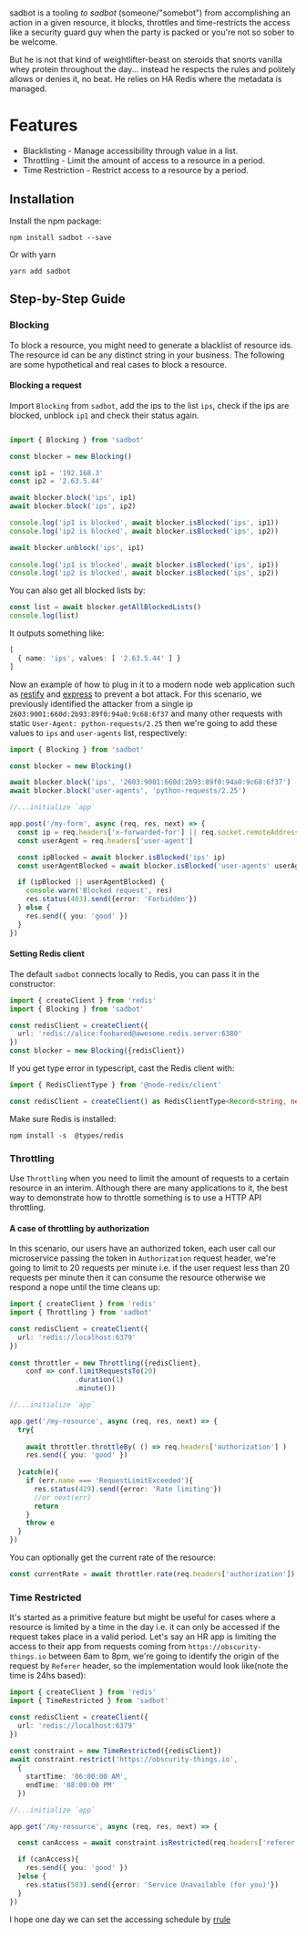 #
sadbot is a tooling _to sadbot_ (someone/"somebot") from accomplishing an action in a given resource, it blocks, throttles and time-restricts the access like a security guard guy when the party is packed or you're not so sober to be welcome. 

But he is not that kind of weightlifter-beast on steroids that snorts vanilla whey protein throughout the day... instead he respects the rules and politely allows or denies it, no beat. He relies on HA Redis where the metadata is managed.

# Features

- Blacklisting - Manage accessibility through value in a list.
- Throttling - Limit the amount of access to a resource in a period.
- Time Restriction - Restrict access to a resource by a period.

## Installation

Install the npm package:

```shell
npm install sadbot --save
```

Or with yarn

```shell
yarn add sadbot
```

## Step-by-Step Guide

### Blocking

To block a resource, you might need to generate a blacklist of resource ids. The resource id can be any distinct string in your business. The following are some hypothetical and real cases to block a resource.

#### Blocking a request

Import `Blocking` from `sadbot`, add the ips to the list `ips`, check if the ips are blocked, unblock `ip1` and check their status again. 

```typescript

import { Blocking } from 'sadbot'

const blocker = new Blocking()

const ip1 = '192.168.3'
const ip2 = '2.63.5.44'

await blocker.block('ips', ip1)
await blocker.block('ips', ip2)

console.log('ip1 is blocked', await blocker.isBlocked('ips', ip1))
console.log('ip2 is blocked', await blocker.isBlocked('ips', ip2))

await blocker.unblock('ips', ip1)
  
console.log('ip1 is blocked', await blocker.isBlocked('ips', ip1))
console.log('ip2 is blocked', await blocker.isBlocked('ips', ip2))
```

You can also get all blocked lists by:

```typescript
const list = await blocker.getAllBlockedLists()
console.log(list)
```

It outputs something like:

```typescript
[
  { name: 'ips', values: [ '2.63.5.44' ] }
]
```

Now an example of how to plug in it to a modern node web application such as [restify](restify.com) and [express](https://expressjs.com/) to prevent a bot attack. For this scenario, we previously identified the attacker from a single ip `2603:9001:660d:2b93:89f0:94a0:9c68:6f37` and many other requests with static `User-Agent: python-requests/2.25` then we're going to add these values to `ips` and `user-agents` list, respectively: 


```typescript
import { Blocking } from 'sadbot'

const blocker = new Blocking()

await blocker.block('ips', '2603:9001:660d:2b93:89f0:94a0:9c68:6f37')
await blocker.block('user-agents', 'python-requests/2.25')

//...initialize `app`

app.post('/my-form', async (req, res, next) => {
  const ip = req.headers['x-forwarded-for'] || req.socket.remoteAddress 
  const userAgent = req.headers['user-agent']  

  const ipBlocked = await blocker.isBlocked('ips' ip)
  const userAgentBlocked = await blocker.isBlocked('user-agents' userAgent)

  if (ipBlocked || userAgentBlocked) {
    console.warn('Blocked request', res)
    res.status(403).send({error: 'Forbidden'})
  } else {
    res.send({ you: 'good' })
  }
})
```

#### Setting Redis client
The default `sadbot` connects locally to Redis, you can pass it in the constructor:

```typescript
import { createClient } from 'redis'
import { Blocking } from 'sadbot'

const redisClient = createClient({
  url: 'redis://alice:foobared@awesome.redis.server:6380'
})
const blocker = new Blocking({redisClient})

```
If you get type error in typescript, cast the Redis client with:

```typescript
import { RedisClientType } from '@node-redis/client'

const redisClient = createClient() as RedisClientType<Record<string, never>, Record<string, never>>
```
Make sure Redis is installed:

```
npm install -s  @types/redis
```

### Throttling

Use `Throttling` when you need to limit the amount of requests to a certain resource in an interim. Although there are many applications to it, the best way to demonstrate how to throttle something is to use a HTTP API throttling.

#### A case of throttling by authorization
In this scenario, our users have an authorized token, each user call our microservice passing the token in `Authorization` request header, we're going to limit to 20 requests per minute i.e. if the user request less than 20 requests per minute then it can consume the resource otherwise we respond a nope until the time cleans up:

```typescript
import { createClient } from 'redis'
import { Throttling } from 'sadbot'

const redisClient = createClient({
  url: 'redis://localhost:6379'
})
 
const throttler = new Throttling({redisClient}, 
    conf => conf.limitRequestsTo(20)
                .duration(1)
                .minute())

//...initialize `app`

app.get('/my-resource', async (req, res, next) => {
  try{
  
    await throttler.throttleBy( () => req.headers['authorization'] )
    res.send({ you: 'good' })
  
  }catch(e){
    if (err.name === 'RequestLimitExceeded'){
      res.status(429).send({error: 'Rate limiting'})
      //or next(err)
      return
    }
    throw e
  } 
})

```

You can optionally get the current rate of the resource:

```typescript
const currentRate = await throttler.rate(req.headers['authorization'])
```

### Time Restricted

It's started as a primitive feature but might be useful for cases where a resource is limited by a time in the day i.e. it can only be accessed if the request takes place in a valid period. Let's say an HR app is limiting the access to their app from requests coming from `https://obscurity-things.io` between 6am to 8pm, we're going to identify the origin of the request by `Referer` header, so the implementation would look like(note the time is 24hs based):

```typescript
import { createClient } from 'redis'
import { TimeRestricted } from 'sadbot'

const redisClient = createClient({
  url: 'redis://localhost:6379'
})
 
const constraint = new TimeRestricted({redisClient})
await constraint.restrict('https://obscurity-things.io', 
  { 
    startTime: '06:00:00 AM', 
    endTime: '08:00:00 PM' 
  })

//...initialize `app`

app.get('/my-resource', async (req, res, next) => {

  const canAccess = await constraint.isRestricted(req.headers['referer'])

  if (canAccess){
    res.send({ you: 'good' })
  }else {
    res.status(503).send({error: 'Service Unavailable (for you)'})
  }
})

```
I hope one day we can set the accessing schedule by [rrule](https://datatracker.ietf.org/doc/html/rfc5545)


